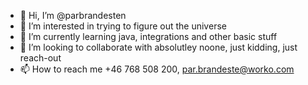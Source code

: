 - 👋 Hi, I’m @parbrandesten
- 👀 I’m interested in trying to figure out the universe
- 🌱 I’m currently learning java, integrations and other basic stuff
- 💞️ I’m looking to collaborate with absolutley noone, just kidding, just reach-out
- 📫 How to reach me +46 768 508 200, par.brandeste@worko.com
